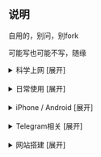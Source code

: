 ## 说明


自用的，别问，别fork

可能写也可能不写，随缘



<details>
<summary>科学上网 [展开]</summary>

* [圈X上手教程](https://github.com/Yiov/notes/tree/main/quantumultX)

* [BoxJS的搭建](https://github.com/Yiov/notes/tree/main/boxjs)

* [翻墙软件及白嫖节点](https://github.com/Yiov/notes/tree/main/proxy)

* [机场channel大全一览表](https://github.com/Yiov/notes/tree/main/channel)

</details>



</br>



<details>
<summary>日常使用 [展开]</summary>

* [油猴安装及使用教程](https://github.com/Yiov/notes/tree/main/tampermonkey)

* [Chrome等浏览器crx插件导出](https://github.com/Yiov/notes/tree/main/crx)

* [微软Azure·云希语音使用教程](https://github.com/Yiov/notes/tree/main/Azure)

* [微PE制作PE启动盘重装电脑系统](https://github.com/Yiov/notes/tree/main/wepe)

* [VSCode安装步骤](https://github.com/Yiov/notes/tree/main/VSCode)

* [Markdown的简单用法](https://github.com/Yiov/notes/tree/main/markdown)

* [企业微信推送教程](https://github.com/Yiov/notes/tree/main/wecom)

* [Github注册到上传]

* [Github静态托管]

* [小米运动刷步教程]

* [电视如何安装apk应用]

* [Tosesk远程电脑](https://github.com/Yiov/notes/tree/main/todesk)

* [待产包清单及入院指南参考](https://github.com/Yiov/notes/tree/main/hospital_bag)

</details>



</br>




<details>
<summary>iPhone / Android [展开]</summary>

* [iPhone短信添加头像]

* [带口罩解锁iPhone面容ID]

* [注册国外苹果Apple_ID步骤](https://github.com/Yiov/notes/tree/main/Apple_ID)

* [用stay2给苹果Safari安装油猴插件](https://github.com/Yiov/notes/tree/main/stay2)

* [Sideloadly 免越狱自签IPA文件](https://github.com/Yiov/notes/tree/main/Sideloadly)

* [TrollStore永久自签安装使用教程](https://github.com/Yiov/notes/tree/main/TrollStore)

* [轻松签+的永久签安装使用](https://github.com/Yiov/notes/tree/main/esign)

* [Filza文件管理器破解完整版](https://github.com/Yiov/notes/tree/main/Filza)

* [各种源/插件/IPA包整理大合辑](https://github.com/Yiov/notes/tree/main/repo)

* [iPhone越狱教程_unc0ver_Checkra1n](https://github.com/Yiov/notes/tree/main/jail​break)

* [IOS应用砸壳及插件注入教程](https://github.com/Yiov/notes/tree/main/dump)

* [牛蛙助手免越狱_虚拟定位/自签IPA](https://github.com/Yiov/notes/tree/main/bullfrog)

* [手机抓包工具安装及使用]

* [小米线刷降级破MIUI限制]




</details>



</br>



<details>
<summary>Telegram相关 [展开]</summary>

* [Telegram注册及注销]

* [TG表情包下载与制作](https://github.com/Yiov/notes/tree/main/sticker)

* [TG好用机器人合辑](https://github.com/Yiov/notes/tree/main/TGBot)

* [创建自己的专属TG机器人]

</details>



</br>



<details>
<summary>网站搭建 [展开]</summary>

* [服务器的购买及网站初成](https://github.com/Yiov/notes/tree/main/ECS)

* [虚拟机安装Linux系统](https://github.com/Yiov/notes/tree/main/VMware)

* [Xshell软件的安装及使用]

* [宝塔面板的安装教程]

* [node.js的安装教程]

* [docker的安装教程]

* [青龙面板的安装及使用]

* [wordpress的搭建](https://github.com/Yiov/notes/tree/main/wordpress)

* [Webstack导航详细安装教程](https://github.com/Yiov/notes/tree/main/WebStack)

* [Socks5的搭建](https://github.com/Yiov/notes/tree/main/socks5)

* [Halo博客的搭建](https://github.com/Yiov/notes/tree/main/Halo)

* [Onenav的搭建](https://github.com/Yiov/notes/tree/main/onenav)

* [Alist搭建自己的专属网盘](https://github.com/Yiov/notes/tree/main/Alist)

* [Favicon图标api搭建]

* [docker如何上传本地镜像]

* [浅谈内网穿透]

* [centos系统切换图形界面](https://github.com/Yiov/notes/tree/main/Centos)

</details>